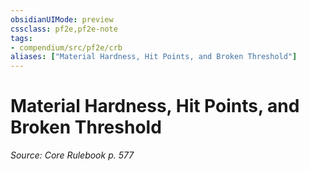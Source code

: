 ```yaml
---
obsidianUIMode: preview
cssclass: pf2e,pf2e-note
tags:
- compendium/src/pf2e/crb
aliases: ["Material Hardness, Hit Points, and Broken Threshold"]
---
```

# Material Hardness, Hit Points, and Broken Threshold  
*Source: Core Rulebook p. 577*